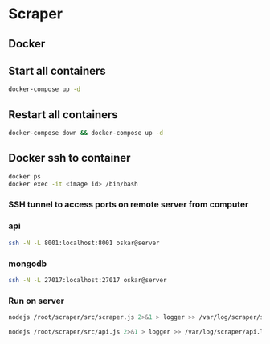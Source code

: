 # Scraper


## Docker

## Start all containers
```sh
docker-compose up -d
```

## Restart all containers
```sh
docker-compose down && docker-compose up -d
```

## Docker ssh to container
```sh
docker ps
docker exec -it <image id> /bin/bash
```



### SSH tunnel to access ports on remote server from computer

### api
```sh
ssh -N -L 8001:localhost:8001 oskar@server
```

### mongodb
```sh
ssh -N -L 27017:localhost:27017 oskar@server
```

### Run on server

```sh
nodejs /root/scraper/src/scraper.js 2>&1 > logger >> /var/log/scraper/scraper.log
```

```sh
nodejs /root/scraper/src/api.js 2>&1 > logger >> /var/log/scraper/api.log
```
